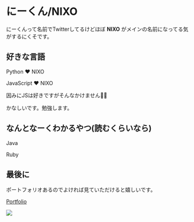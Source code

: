 # にーくん/NIXO

にーくんって名前でTwitterしてるけどほぼ **NIXO** がメインの名前になってる気がするにくそです。

## 好きな言語

Python ❤ NIXO

JavaScript ❤ NIXO

因みにJSは好きですがそんなかけません🥺🥺

かなしいです。勉強します。

## なんとなーくわかるやつ(読むくらいなら)

Java

Ruby


## 最後に
ポートフォリオあるのでよければ見ていただけると嬉しいです。

[Portfolio](https://nixo.jp/)

![](https://komarev.com/ghpvc/?username=NIKUNzero)
